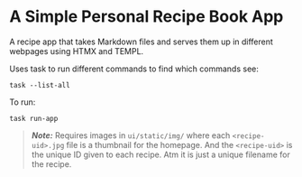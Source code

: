 # A Simple Personal Recipe Book App

A recipe app that takes Markdown files and serves them up in different webpages using HTMX and TEMPL.

Uses task to run different commands to find which commands see:

```
task --list-all
```

To run:

```
task run-app 
```

> _**Note:**_ Requires images in `ui/static/img/` where each `<recipe-uid>.jpg` file is a thumbnail for the homepage. And the `<recipe-uid>` is the unique ID given to each recipe. Atm it is just a unique filename for the recipe.
